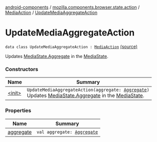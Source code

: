 [android-components](../../../index.md) / [mozilla.components.browser.state.action](../../index.md) / [MediaAction](../index.md) / [UpdateMediaAggregateAction](./index.md)

# UpdateMediaAggregateAction

`data class UpdateMediaAggregateAction : `[`MediaAction`](../index.md) [(source)](https://github.com/mozilla-mobile/android-components/blob/master/components/browser/state/src/main/java/mozilla/components/browser/state/action/BrowserAction.kt#L493)

Updates [MediaState.Aggregate](../../../mozilla.components.browser.state.state/-media-state/-aggregate/index.md) in the [MediaState](../../../mozilla.components.browser.state.state/-media-state/index.md).

### Constructors

| Name | Summary |
|---|---|
| [&lt;init&gt;](-init-.md) | `UpdateMediaAggregateAction(aggregate: `[`Aggregate`](../../../mozilla.components.browser.state.state/-media-state/-aggregate/index.md)`)`<br>Updates [MediaState.Aggregate](../../../mozilla.components.browser.state.state/-media-state/-aggregate/index.md) in the [MediaState](../../../mozilla.components.browser.state.state/-media-state/index.md). |

### Properties

| Name | Summary |
|---|---|
| [aggregate](aggregate.md) | `val aggregate: `[`Aggregate`](../../../mozilla.components.browser.state.state/-media-state/-aggregate/index.md) |
